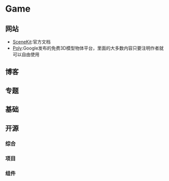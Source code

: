 # Game


## 网站
- [SceneKit](https://developer.apple.com/scenekit/):官方文档
- [Poly](https://poly.google.com/):Google发布的免费3D模型物体平台，里面的大多数内容只要注明作者就可以自由使用
## 博客


## 专题

## 基础

## 开源
### 综合
### 项目
### 组件




